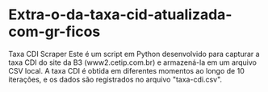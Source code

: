 # Extra-o-da-taxa-cid-atualizada-com-gr-ficos
Taxa CDI Scraper Este é um script em Python desenvolvido para capturar a taxa CDI do site da B3 (www2.cetip.com.br) e armazená-la em um arquivo CSV local. A taxa CDI é obtida em diferentes momentos ao longo de 10 iterações, e os dados são registrados no arquivo "taxa-cdi.csv".
